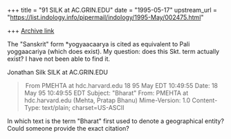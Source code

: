 +++
title = "91 SILK at AC.GRIN.EDU"
date = "1995-05-17"
upstream_url = "https://list.indology.info/pipermail/indology/1995-May/002475.html"

+++
[Archive link](https://list.indology.info/pipermail/indology/1995-May/002475.html)

The "Sanskrit" form  *yogyaacaarya is cited as equivalent to Pali
yoggaacariya (which does exist).  My question:  does this Skt. term
actually exist?  I have not been able to find it.

Jonathan Silk
SILK at AC.GRIN.EDU





> From PMEHTA at hdc.harvard.edu 18 95 May EDT 10:49:55
Date: 18 May 95 10:49:55 EDT
Subject: "Bharat"
From: PMEHTA at hdc.harvard.edu (Mehta, Pratap Bhanu)
Mime-Version: 1.0
Content-Type: text/plain; charset=US-ASCII



In which text is the term "Bharat" first used to denote a geographical 
entity? Could someone provide the exact citation?





